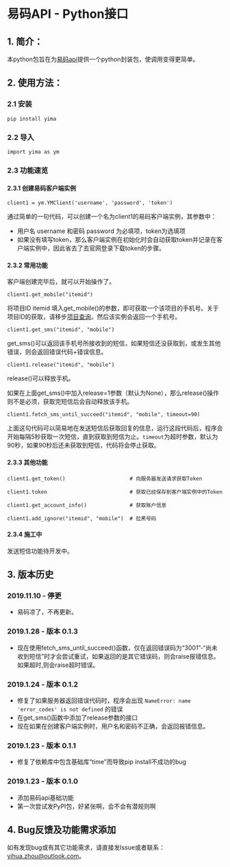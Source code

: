# 易码API - Python接口
## 1. 简介：
本python包旨在为[易码api](http://www.51ym.me/User/apidocs.html)提供一个python封装包，使调用变得更简单。
## 2. 使用方法：
### 2.1 安装
    pip install yima
### 2.2 导入
    import yima as ym
### 2.3 功能速览
#### 2.3.1 创建易码客户端实例

    client1 = ym.YMClient('username', 'password', 'token')

通过简单的一句代码，可以创建一个名为client1的易码客户端实例，其参数中：
- 用户名 username 和密码 password 为必填项，token为选填项
- 如果没有填写token，那么客户端实例在初始化时会自动获取token并记录在客户端实例中，因此省去了去官网登录下载token的步骤。

#### 2.3.2 常用功能

客户端创建完毕后，就可以开始操作了。

    client1.get_mobile("itemid")

将项目ID itemid 填入get_mobile()的参数，即可获取一个该项目的手机号。关于项目ID的获取，请移步[项目查询](http://www.51ym.me/User/MobileItemList.aspx)。然后该实例会返回一个手机号。

    client1.get_sms("itemid", "mobile")
    
get_sms()可以返回该手机号所接收到的短信，如果短信还没获取到，或发生其他错误，则会返回错误代码+错误信息。

    client1.release("itemid", "mobile")
    
release()可以释放手机。

如果在上面get_sms()中加入release=1参数（默认为None），那么release()操作则不是必须，获取完短信后会自动释放该手机。

    client1.fetch_sms_until_succeed("itemid", "mobile", timeout=90)
    
上面这句代码可以简易地在发送短信后获取回复的信息，运行这段代码后，程序会开始每隔5秒获取一次短信，直到获取到短信为止。`timeout`为超时参数，默认为90秒，如果90秒后还未获取到短信，代码将会停止获取。

#### 2.3.3 其他功能

    client1.get_token()                     # 向服务器发送请求获取Token
    
    client1.token                           # 获取已经保存到客户端实例中的Token

    client1.get_account_info()              # 获取账户信息
    
    client1.add_ignore("itemid", "mobile")  # 拉黑号码


    
#### 2.3.4 施工中

发送短信功能待开发中。


## 3. 版本历史
### 2019.11.10 - 停更
- 易码凉了，不再更新。
### 2019.1.28 - 版本 0.1.3
- 现在使用fetch_sms_until_succeed()函数，仅在返回错误码为“3001”-“尚未收到短信”时才会尝试重试，如果返回的是其它错误码，则会raise报错信息。如果超时,则会raise超时错误。

### 2019.1.24 - 版本 0.1.2
- 修复了如果服务器返回错误代码时，程序会出现 `NameError: name 'error_codes' is not defined` 的错误
- 在get_sms()函数中添加了release参数的接口
- 现在如果在创建客户端实例时，用户名和密码不正确，会返回报错信息。

### 2019.1.23 - 版本 0.1.1
- 修复了依赖库中包含基础库“time”而导致pip install不成功的bug

### 2019.1.23 - 版本 0.1.0
- 添加易码api基础功能
- 第一次尝试发PyPI包，好紧张啊，会不会有潜规则啊

## 4. Bug反馈及功能需求添加
如有发现bug或有其它功能需求，请直接发Issue或者联系：yihua.zhou@outlook.com。

